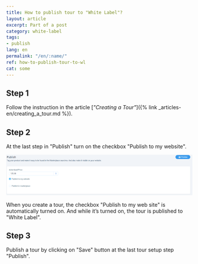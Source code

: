 ```yaml
---
title: How to publish tour to "White Label"?
layout: article
excerpt: Part of a post
category: white-label
tags:
- publish
lang: en
permalink: "/en/:name/"
ref: how-to-publish-tour-to-wl
cat: some
---
```


## **Step 1**

Follow the instruction in the article [*"Creating a Tour"*]({% link _articles-en/creating_a_tour.md %}).

## **Step 2**

At the last step in "Publish" turn on the checkbox "Publish to my website".

![How_to_publish_a_tour_to_wl1](/assets/images/how_to_publish_a_tour_to_wl1.png)

When you create a tour, the checkbox "Publish to my web site" is automatically turned on. And while it’s turned on, the tour is published to "White Label".

## **Step 3**

Publish a tour by clicking on "Save" button at the last tour setup step "Publish".
